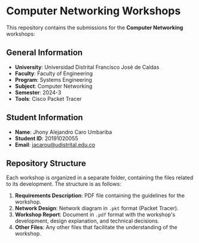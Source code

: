 # Computer Networking Workshops

This repository contains the submissions for the **Computer Networking** workshops:

## General Information
- **University**: Universidad Distrital Francisco José de Caldas
- **Faculty**: Faculty of Engineering
- **Program**: Systems Engineering
- **Subject**: Computer Networking
- **Semester**: 2024-3
- **Tools**: Cisco Packet Tracer

## Student Information
- **Name**: Jhony Alejandro Caro Umbariba
- **Student ID**: 20191020055
- **Email**: [jacarou@udistrital.edu.co](mailto:jacarou@udistrital.edu.co)

## Repository Structure

Each workshop is organized in a separate folder, containing the files related to its development. The structure is as follows:

1. **Requirements Description**: PDF file containing the guidelines for the workshop.
2. **Network Design**: Network diagram in `.pkt` format (Packet Tracer).
3. **Workshop Report**: Document in `.pdf` format with the workshop's development, design explanation, and technical decisions.
4. **Other Files**: Any other files that facilitate the understanding of the workshop.
